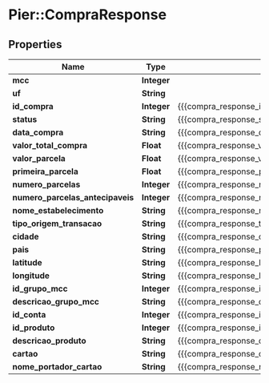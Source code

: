 # Pier::CompraResponse

## Properties
Name | Type | Description | Notes
------------ | ------------- | ------------- | -------------
**mcc** | **Integer** |  | [optional] 
**uf** | **String** |  | [optional] 
**id_compra** | **Integer** | {{{compra_response_id_compra_value}}} | [optional] 
**status** | **String** | {{{compra_response_status_value}}} | [optional] 
**data_compra** | **String** | {{{compra_response_data_compra_value}}} | [optional] 
**valor_total_compra** | **Float** | {{{compra_response_valor_total_compra_value}}} | [optional] 
**valor_parcela** | **Float** | {{{compra_response_valor_parcela_value}}} | [optional] 
**primeira_parcela** | **Float** | {{{compra_response_primeira_parcela_value}}} | [optional] 
**numero_parcelas** | **Integer** | {{{compra_response_numero_parcelas_value}}} | [optional] 
**numero_parcelas_antecipaveis** | **Integer** | {{{compra_response_numero_parcelas_antecipaveis_value}}} | [optional] 
**nome_estabelecimento** | **String** | {{{compra_response_nome_estabelecimento_value}}} | [optional] 
**tipo_origem_transacao** | **String** | {{{compra_response_tipo_origem_transacao_value}}} | [optional] 
**cidade** | **String** | {{{compra_response_cidade_value}}} | [optional] 
**pais** | **String** | {{{compra_response_pais_value}}} | [optional] 
**latitude** | **String** | {{{compra_response_latitude_value}}} | [optional] 
**longitude** | **String** | {{{compra_response_longitude_value}}} | [optional] 
**id_grupo_mcc** | **Integer** | {{{compra_response_id_grupo_m_c_c_value}}} | [optional] 
**descricao_grupo_mcc** | **String** | {{{compra_response_descricao_grupo_m_c_c_value}}} | [optional] 
**id_conta** | **Integer** | {{{compra_response_id_conta_value}}} | [optional] 
**id_produto** | **Integer** | {{{compra_response_id_produto_value}}} | [optional] 
**descricao_produto** | **String** | {{{compra_response_descricao_produto_value}}} | [optional] 
**cartao** | **String** | {{{compra_response_cartao_value}}} | [optional] 
**nome_portador_cartao** | **String** | {{{compra_response_nome_portador_cartao_value}}} | [optional] 



